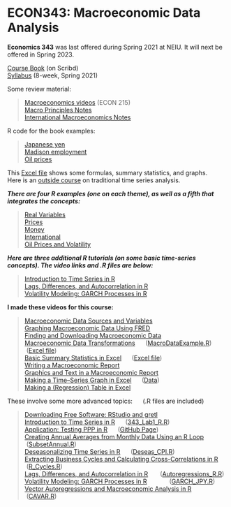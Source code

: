 # ECON343: Macroeconomic Data Analysis
**Economics 343** was last offered during Spring 2021 at NEIU. It will next be offered in Spring 2023.

[Course Book](https://www.scribd.com/document/459205554/Macroeconomic-Data-Analysis-Revised-2020) (on Scribd)  
[Syllabus](https://github.com/hegerty/ECON343/blob/main/ECON343_Syl_S21.pdf) (8-week, Spring 2021)  

Some review material:
>[Macroeconomics videos](https://sites.google.com/site/swhegerty/macroeconomics/macroeconomics-videos) (ECON 215)  
>[Macro Principles Notes](https://github.com/hegerty/ECON343/blob/main/Principles_of_Macro_Notes_Hegerty_2020.pdf)  
>[International Macroeconomics Notes](https://github.com/hegerty/ECON343/blob/main/International_Macro_Notes_Hegerty_2020.pdf)  

R code for the book examples:  
>[Japanese yen](https://github.com/hegerty/ECON343/blob/main/JPY.R?)  
>[Madison employment](https://github.com/hegerty/ECON343/blob/main/MAD_EMP.R)  
>[Oil prices](https://github.com/hegerty/ECON343/blob/main/WTI.R)

This [Excel file](https://github.com/hegerty/ECON343/blob/main/MacroDataAnalysis_ExcelExample.xlsx) shows some formulas, summary statistics, and graphs.  
Here is an [outside course](https://online.stat.psu.edu/stat510/) on traditional time series analysis.

***There are four R examples (one on each theme), as well as a fifth that integrates the concepts:***      
> [Real Variables](https://github.com/hegerty/ECON343/blob/main/Real_Variable_Notes.md)    
> [Prices](https://github.com/hegerty/ECON343/blob/main/Prices_Notes.md)   
> [Money](https://github.com/hegerty/ECON343/blob/main/Money_Notes.md)  
> [International](https://github.com/hegerty/ECON343/blob/main/Intl_Notes.md)  
> [Oil Prices and Volatility](https://github.com/hegerty/ECON343/blob/main/WTI_Example.md)
              
***Here are three additional R tutorials (on some basic time-series concepts). The video links and .R files are below:***      
> [Introduction to Time Series in R](https://github.com/hegerty/ECON343/blob/main/343_R_Lab_01.md)  
> [Lags, Differences, and Autocorrelation in R](https://github.com/hegerty/ECON343/blob/main/Autoregressions_R.md)  
> [Volatility Modeling: GARCH Processes in R](https://github.com/hegerty/ECON343/blob/main/GARCH_JPY.md)

**I made these videos for this course:**                   
> [Macroeconomic Data Sources and Variables](https://www.youtube.com/watch?v=at5IJnDqki4)    
> [Graphing Macroeconomic Data Using FRED](https://youtu.be/tu90OCLLLHs)   
> [Finding and Downloading Macroeconomic Data](https://youtu.be/xju3qb_yRBo)   
> [Macroeconomic Data Transformations](https://youtu.be/wNInxTwUzaY)&nbsp;&nbsp; &nbsp; &nbsp;([MacroDataExample.R](https://github.com/hegerty/ECON343/blob/main/MacroDataExample.R))&nbsp;&nbsp; &nbsp; &nbsp;([Excel file](https://docs.google.com/viewer?a=v&pid=sites&srcid=ZGVmYXVsdGRvbWFpbnxzd2hlZ2VydHl8Z3g6MmEwODZmZTZmZTVlMWNmNg))  
> [Basic Summary Statistics in Excel](https://youtu.be/X0AG-Pj9oRA)&nbsp;&nbsp; &nbsp; &nbsp;([Excel file](https://github.com/hegerty/ECON343/blob/main/ECON343_SummStats_Excel.xlsx?attredirects=0))  
> [Writing a Macroeconomic Report](https://youtu.be/V2MMgGsPyuQ)              
> [Graphics and Text in a Macroeconomic Report](https://youtu.be/DyQNlHSSVkQ)       
> [Making a Time–Series Graph in Excel](https://youtu.be/HCLNEfy-jKk)&nbsp;&nbsp; &nbsp; &nbsp;([Data](https://github.com/hegerty/ECON343/blob/main/ECON343_Lab1_Data.csv))   
> [Making a (Regression) Table in Excel](https://youtu.be/1_X5DsZiBAI)                                                                      

These involve some more advanced topics:&nbsp;&nbsp; &nbsp; &nbsp;(.R files are included)  
> [Downloading Free Software: RStudio and gretl](https://www.youtube.com/watch?v=3jzJ1RzazxM)  
> [Introduction to Time Series in R](https://www.youtube.com/watch?v=s3G1lDaNjzg&t=9s)&nbsp;&nbsp; &nbsp; &nbsp;([343_Lab1_R.R](https://github.com/hegerty/ECON343/blob/main/343_Lab1_R.R))   
> [Application: Testing PPP in R](https://youtu.be/vbzOBzOZevg)&nbsp;&nbsp; &nbsp; &nbsp;([GitHub Page](https://github.com/hegerty/PPP_Example))  
> [Creating Annual Averages from Monthly Data Using an R Loop](https://youtu.be/3FrJOpUtJjs)&nbsp;&nbsp; &nbsp; &nbsp;([SubsetAnnual.R](https://github.com/hegerty/ECON343/blob/main/SubsetAnnual.R))  
> [Deseasonalizing Time Series in R](https://www.youtube.com/watch?v=BOeIYOV8uIs&t=2s)&nbsp;&nbsp; &nbsp; &nbsp;([Deseas_CPI.R](https://github.com/hegerty/ECON343/blob/main/Deseas_CPI.R))   
> [Extracting Business Cycles and Calculating Cross-Correlations in R](https://youtu.be/bxNgHGeTOCM)&nbsp;&nbsp; &nbsp; &nbsp;([R_Cycles.R](https://github.com/hegerty/ECON343/blob/main/R_Cycles.R?0))   
> [Lags, Differences, and Autocorrelation in R](https://youtu.be/Et0WrJNhBRY)&nbsp;&nbsp; &nbsp; &nbsp; 
([Autoregressions_R.R](https://github.com/hegerty/ECON343/blob/main/Autoregressions_R.R?=0))   
> [Volatility Modeling: GARCH Processes in R](https://youtu.be/lKBgQ4MxM3Y)&nbsp;&nbsp; &nbsp; &nbsp;&nbsp; &nbsp; &nbsp; &nbsp;([GARCH_JPY.R](https://github.com/hegerty/ECON343/blob/main/GARCH_JPY.R))  
> [Vector Autoregressions and Macroeconomic Analysis in R](https://youtu.be/mJFZySoNfM0)&nbsp;&nbsp; &nbsp; &nbsp;([CAVAR.R](https://github.com/hegerty/ECON343/blob/main/CAVAR.R))  

